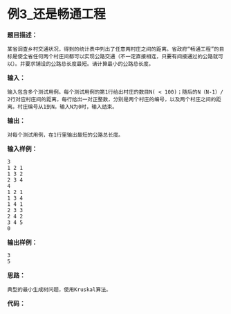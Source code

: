 # 例3_还是畅通工程

**题目描述：**

```
某省调查乡村交通状况，得到的统计表中列出了任意两村庄之间的距离。省政府“畅通工程”的目标是使全省任何两个村庄间都可以实现公路交通（不一定直接相连，只要有间接通过的公路就可以）。并要求铺设的公路总长度最短。请计算最小的公路总长度。
```

**输入：**

```
输入包含多个测试用例。每个测试用例的第1行给出村庄的数目N( < 100)；随后的N（N-1）/ 2行对应村庄间的距离，每行给出一对正整数，分别是两个村庄的编号，以及两个村庄之间的距离。村庄编号从1到N。输入N为0时，输入结束。
```

**输出：**

```
对每个测试用例，在1行里输出最短的公路总长度。
```

**输入样例：**

```
3
1 2 1
1 3 2
2 3 4 
4 
1 2 1
1 3 4 
1 4 1
2 3 3
2 4 2
3 4 5
0
```

**输出样例：**

```
3 
5
```



**思路：**

```
典型的最小生成树问题，使用Kruskal算法。
```



**代码：**

```c++

```

